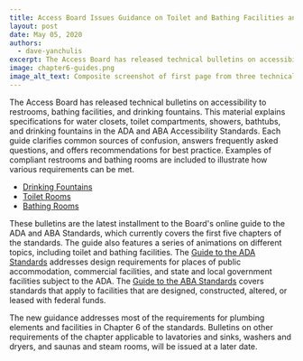 ```yaml
---
title: Access Board Issues Guidance on Toilet and Bathing Facilities and Drinking Fountains
layout: post
date: May 05, 2020
authors:
  - dave-yanchulis
excerpt: The Access Board has released technical bulletins on accessibility to restrooms, bathing facilities, and drinking fountains.
image: chapter6-guides.png
image_alt_text: Composite screenshot of first page from three technical bulletins.
---
```


The Access Board has released technical bulletins on accessibility to restrooms, bathing facilities, and drinking fountains.
This material explains specifications for water closets, toilet compartments, showers, bathtubs, and drinking fountains in the ADA and ABA Accessibility Standards.
Each guide clarifies common sources of confusion, answers frequently asked questions, and offers recommendations for best practice.
Examples of compliant restrooms and bathing rooms are included to illustrate how various requirements can be met.
* [Drinking Fountains](https://www.access-board.gov/guidelines-and-standards/buildings-and-sites/about-the-ada-standards/guide-to-the-ada-standards/chapter-6-drinking-fountains)
* [Toilet Rooms](https://www.access-board.gov/guidelines-and-standards/buildings-and-sites/about-the-ada-standards/guide-to-the-ada-standards/chapter-6-toilet-rooms)
* [Bathing Rooms](https://www.access-board.gov/guidelines-and-standards/buildings-and-sites/about-the-ada-standards/guide-to-the-ada-standards/chapter-6-bathing-rooms)

These bulletins are the latest installment to the Board's online guide to the ADA and ABA Standards, which currently covers the first five chapters of the standards.
The guide also features a series of animations on different topics, including toilet and bathing facilities.
The [Guide to the ADA Standards](https://www.access-board.gov/guidelines-and-standards/buildings-and-sites/about-the-ada-standards/guide-to-the-ada-standards) addresses design requirements for places of public accommodation, commercial facilities, and state and local government facilities subject to the ADA.
The [Guide to the ABA Standards](https://www.access-board.gov/guidelines-and-standards/buildings-and-sites/about-the-aba-standards/guide-to-the-aba-standards) covers standards that apply to facilities that are designed, constructed, altered, or leased with federal funds.

The new guidance addresses most of the requirements for plumbing elements and facilities in Chapter 6 of the standards.
Bulletins on other requirements of the chapter applicable to lavatories and sinks, washers and dryers, and saunas and steam rooms, will be issued at a later date.
